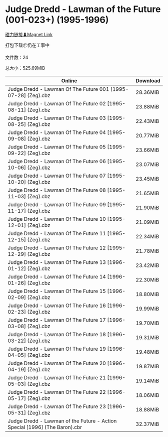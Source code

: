 # Judge Dredd - Lawman of the Future (001-023+) (1995-1996)

[磁力链接⬇Magnet Link](magnet:?xt=urn:btih:74b1db8c403ad72eb5950f7554a83eaeef636be1&dn=Judge%20Dredd%20-%20Lawman%20of%20the%20Future%20%28001-023%2B%29%20%281995-1996%29)

打包下载📦仍在工事中

文件数：24

总大小：525.69MiB

Online | Download
--- | ---
Judge Dredd - Lawman Of The Future 001 \[1995-07-28\] (Zeg).cbz | 28.36MiB
Judge Dredd - Lawman Of The Future 02 \[1995-08-11\] (Zeg).cbz | 23.88MiB
Judge Dredd - Lawman Of The Future 03 \[1995-08-25\] (Zeg).cbz | 22.43MiB
Judge Dredd - Lawman Of The Future 04 \[1995-09-08\] (Zeg).cbz | 20.77MiB
Judge Dredd - Lawman Of The Future 05 \[1995-09-22\] (Zeg).cbz | 23.66MiB
Judge Dredd - Lawman Of The Future 06 \[1995-10-06\] (Zeg).cbz | 23.07MiB
Judge Dredd - Lawman Of The Future 07 \[1995-10-20\] (Zeg).cbz | 23.45MiB
Judge Dredd - Lawman Of The Future 08 \[1995-11-03\] (Zeg).cbz | 21.65MiB
Judge Dredd - Lawman Of The Future 09 \[1995-11-17\] (Zeg).cbz | 21.90MiB
Judge Dredd - Lawman Of The Future 10 \[1995-12-01\] (Zeg).cbz | 21.09MiB
Judge Dredd - Lawman Of The Future 11 \[1995-12-15\] (Zeg).cbz | 22.34MiB
Judge Dredd - Lawman Of The Future 12 \[1995-12-29\] (Zeg).cbz | 21.78MiB
Judge Dredd - Lawman Of The Future 13 \[1996-01-12\] (Zeg).cbz | 23.42MiB
Judge Dredd - Lawman Of The Future 14 \[1996-01-26\] (Zeg).cbz | 22.30MiB
Judge Dredd - Lawman Of The Future 15 \[1996-02-09\] (Zeg).cbz | 18.80MiB
Judge Dredd - Lawman Of The Future 16 \[1996-02-23\] (Zeg).cbz | 19.99MiB
Judge Dredd - Lawman Of The Future 17 \[1996-03-08\] (Zeg).cbz | 19.70MiB
Judge Dredd - Lawman Of The Future 18 \[1996-03-22\] (Zeg).cbz | 19.31MiB
Judge Dredd - Lawman Of The Future 19 \[1996-04-05\] (Zeg).cbz | 19.48MiB
Judge Dredd - Lawman Of The Future 20 \[1996-04-19\] (Zeg).cbz | 19.87MiB
Judge Dredd - Lawman Of The Future 21 \[1996-05-03\] (Zeg).cbz | 19.14MiB
Judge Dredd - Lawman Of The Future 22 \[1996-05-17\] (Zeg).cbz | 18.06MiB
Judge Dredd - Lawman Of The Future 23 \[1996-05-31\] (Zeg).cbz | 18.88MiB
Judge Dredd - Lawman of the Future - Action Special \[1996\] (The Baron).cbr | 32.37MiB
